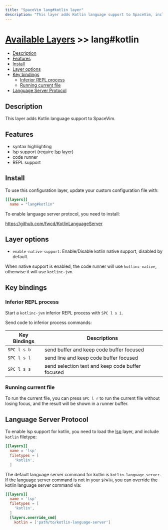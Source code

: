 ```yaml
---
title: "SpaceVim lang#kotlin layer"
description: "This layer adds Kotlin language support to SpaceVim, including syntax highlighting, code runner and REPL support."
---
```


# [Available Layers](../../) >> lang#kotlin

<!-- vim-markdown-toc GFM -->

- [Description](#description)
- [Features](#features)
- [Install](#install)
- [Layer options](#layer-options)
- [Key bindings](#key-bindings)
  - [Inferior REPL process](#inferior-repl-process)
  - [Running current file](#running-current-file)
- [Language Server Protocol](#language-server-protocol)

<!-- vim-markdown-toc -->

## Description

This layer adds Kotlin language support to SpaceVim.

## Features

- syntax highlighting
- lsp support (require [lsp](https://spacevim.org/layers/language-server-protocol/) layer)
- code runner
- REPL support

## Install

To use this configuration layer, update your custom configuration file with:

```toml
[[layers]]
  name = "lang#kotlin"
```

To enable language server protocol, you need to install:

https://github.com/fwcd/KotlinLanguageServer

## Layer options

- `enable-native-support`: Enable/Disable kotlin native support, disabled by default.

When native support is enabled, the code runner will use `kotlinc-native`, otherwise it will use `kotlinc-jvm`.

## Key bindings

### Inferior REPL process

Start a `kotlinc-jvm` inferior REPL process with `SPC l s i`.

Send code to inferior process commands:

| Key Bindings | Descriptions                                     |
| ------------ | ------------------------------------------------ |
| `SPC l s b`  | send buffer and keep code buffer focused         |
| `SPC l s l`  | send line and keep code buffer focused           |
| `SPC l s s`  | send selection text and keep code buffer focused |

### Running current file

To run the current file, you can press `SPC l r` to run the current file without losing focus,
and the result will be shown in a runner buffer.

## Language Server Protocol

To enable lsp support for kotlin, you need to load the [lsp](../language-server-protocol/) layer, and include `kotlin` filetype:

```toml
[[layers]]
  name = 'lsp'
  filetypes = [
    'kotlin',
  ]
```

The default language server command for kotlin is `kotlin-language-server`.
If the language server command is not in your `$PATH`, you can override the
kotlin language server command via:

```toml
[[layers]]
  name = 'lsp'
  filetypes = [
    'kotlin',
  ]
  [layers.override_cmd]
    kotlin = ['path/to/kotlin-language-server']
```
